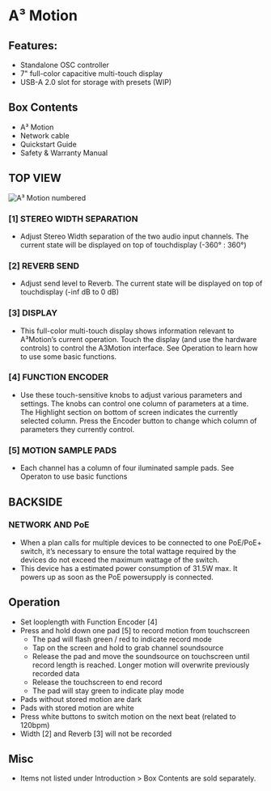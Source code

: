 # A³ Motion
## Features:
- Standalone OSC controller
- 7" full-color capacitive multi-touch display
- USB-A 2.0 slot for storage with presets (WIP)

## Box Contents
- A³ Motion
- Network cable
- Quickstart Guide
- Safety & Warranty Manual

## TOP VIEW
![A³ Motion numbered](https://doc.a3-audio.com/static/user/a3_systen_symbol_moc_numbered.png)

### [1] STEREO WIDTH SEPARATION
- Adjust Stereo Width separation of the two audio input channels. The current state will be displayed on top of touchdisplay (-360° : 360°)

### [2] REVERB SEND
- Adjust send level to Reverb. The current state will be displayed on top of touchdisplay (-inf dB to 0 dB)

### [3] DISPLAY
- This full-color multi-touch display shows information relevant to A³Motion’s current operation. Touch the display (and use the hardware controls) to control the A3Motion interface. See Operation to learn how to use some basic functions.

### [4] FUNCTION ENCODER
- Use these touch-sensitive knobs to adjust various parameters and settings. The knobs can control one column of parameters at a time. The Highlight section on bottom of screen indicates the currently selected column. Press the Encoder button to change which column of parameters they currently control.

### [5] MOTION SAMPLE PADS
- Each channel has a column of four iluminated sample pads. See Operaton to use basic functions

## BACKSIDE
### NETWORK AND PoE
- When a plan calls for multiple devices to be connected to one PoE/PoE+ switch, it’s necessary to ensure the total wattage required by the devices do not exceed the maximum wattage of the switch.
- This device has a  estimated power consumption of 31.5W max. It powers up as soon as the PoE powersupply is connected.

## Operation
- Set looplength with Function Encoder [4]
- Press and hold down one pad [5] to record motion from touchscreen 
	- The pad will flash green / red to indicate record mode
	- Tap on the screen and hold to grab channel soundsource
	- Release the pad and move the soundsource on touchscreen until record length is reached. Longer motion will overwrite previously recorded data
	- Release the touchscreen to end record
	- The pad will stay green to indicate play mode
- Pads without stored motion are dark
- Pads with stored motion are white
- Press white buttons to switch motion on the next beat (related to 120bpm)
- Width [2] and Reverb [3] will not be recorded

## Misc
- Items not listed under Introduction > Box Contents are sold separately.